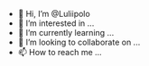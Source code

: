 - 👋 Hi, I’m @Luliipolo
- 👀 I’m interested in ...
- 🌱 I’m currently learning ...
- 💞️ I’m looking to collaborate on ...
- 📫 How to reach me ...

<!---
Luliipolo/Luliipolo is a ✨ special ✨ repository because its `README.md` (this file) appears on your GitHub profile.
You can click the Preview link to take a look at your changes.
--->
